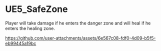 # UE5_SafeZone
 Player will take damage if he enters the danger zone and will heal if he enters the healing zone. 



https://github.com/user-attachments/assets/6e567c08-fdf0-4d09-b5f5-eb99445a19bc

